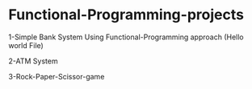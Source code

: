 # Functional-Programming-projects 
1-Simple Bank System Using Functional-Programming approach (Hello world File)

2-ATM System

3-Rock-Paper-Scissor-game
